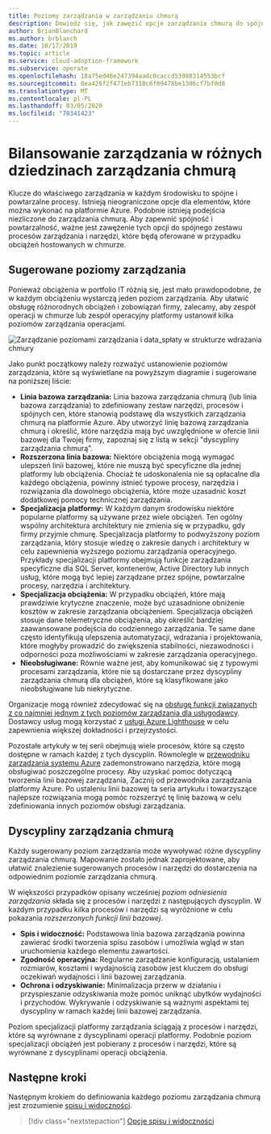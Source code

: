 ```yaml
---
title: Poziomy zarządzania w zarządzaniu chmurą
description: Dowiedz się, jak zawęzić opcje zarządzania chmurą do spójnego zestawu procesów i narzędzi, które można zaoferować w przypadku obciążeń hostowanych w chmurze.
author: BrianBlanchard
ms.author: brblanch
ms.date: 10/17/2019
ms.topic: article
ms.service: cloud-adoption-framework
ms.subservice: operate
ms.openlocfilehash: 18a75ed46e247394aadc0caccd53988314553bcf
ms.sourcegitcommit: 0ea426f2f471eb7310c6f09478be1306cf7bf0d8
ms.translationtype: MT
ms.contentlocale: pl-PL
ms.lasthandoff: 03/05/2020
ms.locfileid: "78341423"
---
```

# <a name="management-leveling-across-cloud-management-disciplines"></a>Bilansowanie zarządzania w różnych dziedzinach zarządzania chmurą

Klucze do właściwego zarządzania w każdym środowisku to spójne i powtarzalne procesy. Istnieją nieograniczone opcje dla elementów, które można wykonać na platformie Azure. Podobnie istnieją podejścia niezliczone do zarządzania chmurą. Aby zapewnić spójność i powtarzalność, ważne jest zawężenie tych opcji do spójnego zestawu procesów zarządzania i narzędzi, które będą oferowane w przypadku obciążeń hostowanych w chmurze.

## <a name="suggested-management-levels"></a>Sugerowane poziomy zarządzania

Ponieważ obciążenia w portfolio IT różnią się, jest mało prawdopodobne, że w każdym obciążeniu wystarczą jeden poziom zarządzania. Aby ułatwić obsługę różnorodnych obciążeń i zobowiązań firmy, zalecamy, aby zespół operacji w chmurze lub zespół operacyjny platformy ustanowił kilka poziomów zarządzania operacjami.

![Zarządzanie poziomami zarządzania i data_spłaty w strukturze wdrażania chmury](../../_images/manage/cloud-management-maturity.png)

Jako punkt początkowy należy rozważyć ustanowienie poziomów zarządzania, które są wyświetlane na powyższym diagramie i sugerowane na poniższej liście:

- **Linia bazowa zarządzania:** Linia bazowa zarządzania chmurą (lub linia bazowa zarządzania) to zdefiniowany zestaw narzędzi, procesów i spójnych cen, które stanowią podstawę dla wszystkich zarządzania chmurą na platformie Azure. Aby utworzyć linię bazową zarządzania chmurą i określić, które narzędzia mają być uwzględnione w ofercie linii bazowej dla Twojej firmy, zapoznaj się z listą w sekcji "dyscypliny zarządzania chmurą".
- **Rozszerzona linia bazowa:** Niektóre obciążenia mogą wymagać ulepszeń linii bazowej, które nie muszą być specyficzne dla jednej platformy lub obciążenia. Chociaż te udoskonalenia nie są opłacalne dla każdego obciążenia, powinny istnieć typowe procesy, narzędzia i rozwiązania dla dowolnego obciążenia, które może uzasadnić koszt dodatkowej pomocy technicznej zarządzania.
- **Specjalizacja platformy:** W każdym danym środowisku niektóre popularne platformy są używane przez wiele obciążeń. Ten ogólny wspólny architektura architektury nie zmienia się w przypadku, gdy firmy przyjmie chmurę. Specjalizacja platformy to podwyższony poziom zarządzania, który stosuje wiedzę o zakresie danych i architektury w celu zapewnienia wyższego poziomu zarządzania operacyjnego. Przykłady specjalizacji platformy obejmują funkcje zarządzania specyficzne dla SQL Server, kontenerów, Active Directory lub innych usług, które mogą być lepiej zarządzane przez spójne, powtarzalne procesy, narzędzia i architektury.
- **Specjalizacja obciążenia:** W przypadku obciążeń, które mają prawdziwie krytyczne znaczenie, może być uzasadnione obniżenie kosztów w zakresie zarządzania obciążeniem. Specjalizacja obciążeń stosuje dane telemetryczne obciążenia, aby określić bardziej zaawansowane podejścia do codziennego zarządzania. Te same dane często identyfikują ulepszenia automatyzacji, wdrażania i projektowania, które mogłyby prowadzić do zwiększenia stabilności, niezawodności i odporności poza możliwościami w zakresie zarządzania operacyjnego.
- **Nieobsługiwane:** Równie ważne jest, aby komunikować się z typowymi procesami zarządzania, które nie są dostarczane przez dyscypliny zarządzania chmurą dla obciążeń, które są klasyfikowane jako nieobsługiwane lub niekrytyczne.

Organizacje mogą również zdecydować się na [obsługę funkcji związanych z co najmniej jednym z tych poziomów zarządzania dla usługodawcy](https://www.microsoft.com/cloud-adoption-framework-offers?ot=manage). Dostawcy usług mogą korzystać z [usługi Azure Lighthouse](https://azure.com/lighthouse) w celu zapewnienia większej dokładności i przejrzystości.

Pozostałe artykuły w tej serii obejmują wiele procesów, które są często dostępne w ramach każdej z tych dyscyplin.
Równolegle w [przewodniku zarządzania systemu Azure](../azure-management-guide/index.md) zademonstrowano narzędzia, które mogą obsługiwać poszczególne procesy. Aby uzyskać pomoc dotyczącą tworzenia linii bazowej zarządzania, Zacznij od przewodnika zarządzania platformy Azure. Po ustaleniu linii bazowej ta seria artykułu i towarzyszące najlepsze rozwiązania mogą pomóc rozszerzyć tę linię bazową w celu zdefiniowania innych poziomów obsługi zarządzania.

## <a name="cloud-management-disciplines"></a>Dyscypliny zarządzania chmurą

Każdy sugerowany poziom zarządzania może wywoływać różne dyscypliny zarządzania chmurą. Mapowanie zostało jednak zaprojektowane, aby ułatwić znalezienie sugerowanych procesów i narzędzi do dostarczenia na odpowiednim poziomie zarządzania chmurą.

W większości przypadków opisany wcześniej *poziom odniesienia zarządzania* składa się z procesów i narzędzi z następujących dyscyplin. W każdym przypadku kilka procesów i narzędzi są wyróżnione w celu pokazania *rozszerzonych funkcji linii bazowej*.

- **Spis i widoczność:** Podstawowa linia bazowa zarządzania powinna zawierać środki tworzenia spisu zasobów i umożliwia wgląd w stan uruchomienia każdego elementu zawartości.
- **Zgodność operacyjna:** Regularne zarządzanie konfiguracją, ustalaniem rozmiarów, kosztami i wydajnością zasobów jest kluczem do obsługi oczekiwań wydajności i linii bazowej zarządzania.
- **Ochrona i odzyskiwanie:** Minimalizacja przerw w działaniu i przyspieszanie odzyskiwania może pomóc uniknąć ubytków wydajności i przychodów. Wykrywanie i odzyskiwanie są ważnymi aspektami tej dyscypliny w ramach każdej linii bazowej zarządzania.

Poziom specjalizacji platformy zarządzania ściągają z procesów i narzędzi, które są wyrównane z dyscyplinami operacji platformy. Podobnie poziom specjalizacji obciążeń jest pobierany z procesów i narzędzi, które są wyrównane z dyscyplinami operacji obciążenia.

## <a name="next-steps"></a>Następne kroki

Następnym krokiem do definiowania każdego poziomu zarządzania chmurą jest zrozumienie [spisu i widoczności](./inventory.md).

> [!div class="nextstepaction"]
> [Opcje spisu i widoczności](./inventory.md)
